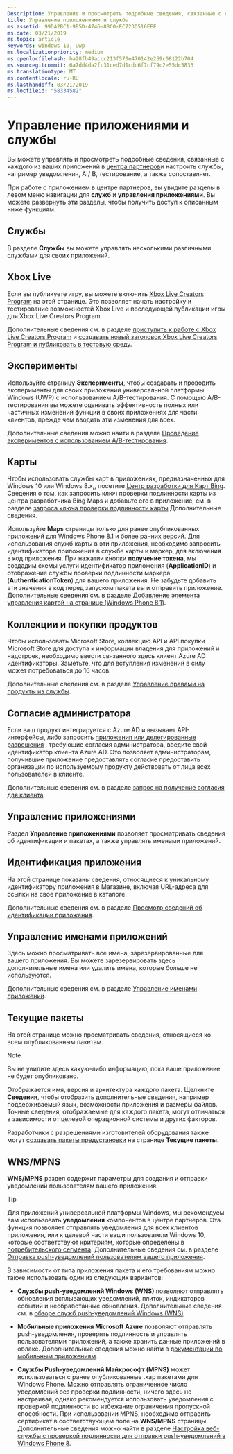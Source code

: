 ```yaml
---
Description: Управление и просмотреть подробные сведения, связанные с каждого из ваших приложений в центре партнеров, а также указать службы, такие как A / B, тестирование и сопоставляет.
title: Управление приложениями и службы
ms.assetid: 99DA2BC1-9B5D-4746-8BC0-EC723D516EEF
ms.date: 03/21/2019
ms.topic: article
keywords: windows 10, uwp
ms.localizationpriority: medium
ms.openlocfilehash: ba28fb49accc213f570e470142e259c08122b704
ms.sourcegitcommit: 6a7dd4da2fc31ced7d1cdc6f7cf79c2e55dc5833
ms.translationtype: MT
ms.contentlocale: ru-RU
ms.lasthandoff: 03/21/2019
ms.locfileid: "58334582"
---
```

# <a name="app-management-and-services"></a>Управление приложениями и службы

Вы можете управлять и просмотреть подробные сведения, связанные с каждого из ваших приложений в [центра партнеров](https://partner.microsoft.com/dashboard/)и настроить службы, например уведомления, A / B, тестирование, а также сопоставляет.

При работе с приложением в центре партнеров, вы увидите разделы в левом меню навигации для **служб** и **управления приложениями**. Вы можете развернуть эти разделы, чтобы получить доступ к описанным ниже функциям.

## <a name="services"></a>Службы

В разделе **Службы** вы можете управлять несколькими различными службами для своих приложений.

## <a name="xbox-live"></a>Xbox Live

Если вы публикуете игру, вы можете включить [Xbox Live Creators Program](https://xbox.com/developers/creators-program) на этой странице. Это позволяет начать настройку и тестирование возможностей Xbox Live и последующей публикации игры для Xbox Live Creators Program.

Дополнительные сведения см. в разделе [приступить к работе с Xbox Live Creators Program](https://docs.microsoft.com/gaming/xbox-live/get-started-with-creators/get-started-with-xbox-live-creators) и [создавать новый заголовок Xbox Live Creators Program и публиковать в тестовую среду](https://docs.microsoft.com/gaming/xbox-live/get-started-with-creators/create-and-test-a-new-creators-title).

## <a name="experimentation"></a>Эксперименты

Используйте страницу **Эксперименты**, чтобы создавать и проводить эксперименты для своих приложений универсальной платформы Windows (UWP) с использованием A/B-тестирования. С помощью A/B-тестирования вы можете оценивать эффективность полных или частичных изменений функций в своих приложениях для части клиентов, прежде чем вводить эти изменения для всех.

Дополнительные сведения можно найти в разделе [Проведение экспериментов с использованием A/B-тестирования](../monetize/run-app-experiments-with-a-b-testing.md).

## <a name="maps"></a>Карты

Чтобы использовать службы карт в приложениях, предназначенных для Windows 10 или Windows 8.x,, посетите [Центр разработки для Карт Bing](https://go.microsoft.com/fwlink/p/?LinkId=614880). Сведения о том, как запросить ключ проверки подлинности карты из центра разработчика Bing Maps и добавьте его в приложение, см. в разделе [запроса ключа проверки подлинности карты](../maps-and-location/authentication-key.md) Дополнительные сведения. 

Используйте **Maps** страницы только для ранее опубликованных приложений для Windows Phone 8.1 и более ранних версий. Для использования служб карты в эти приложения, необходимо запросить идентификатора приложения в службе карты и маркер, для включения в код приложения. При нажатии кнопки **получение токена**, мы создадим схемы услуги идентификатор приложения (**ApplicationID**) и отображение службы проверки подлинности маркера (**AuthenticationToken**) для вашего приложения. Не забудьте добавить эти значения в код перед запуском пакета вы и отправить приложение. Дополнительные сведения см. в разделе [Добавление элемента управления картой на странице (Windows Phone 8.1)](https://go.microsoft.com/fwlink/p/?LinkId=614882).

## <a name="product-collections-and-purchases"></a>Коллекции и покупки продуктов

Чтобы использовать Microsoft Store, коллекцию API и API покупки Microsoft Store для доступа к информации владения для приложений и надстроек, необходимо ввести связанного здесь клиент Azure AD идентификаторы. Заметьте, что для вступления изменений в силу может потребоваться до 16 часов.

Дополнительные сведения см. в разделе [Управление правами на продукты из службы](../monetize/view-and-grant-products-from-a-service.md).

## <a name="administrator-consent"></a>Согласие администратора

Если ваш продукт интегрируется с Azure AD и вызывает API-интерфейсы, либо запросить [приложения или делегированные разрешения](https://developer.microsoft.com/graph/docs/concepts/permissions_reference) , требующие согласия администратора, введите свой идентификатор клиента Azure AD. Это позволяет администраторам, получившие приложение предоставлять согласие предоставить организации по используемому продукту действовать от лица всех пользователей в клиенте.

Дополнительные сведения см. в разделе [запрос на получение согласия для клиента](https://docs.microsoft.com/en-us/azure/active-directory/develop/active-directory-v2-scopes#requesting-consent-for-an-entire-tenant).

## <a name="app-management"></a>Управление приложениями

Раздел **Управление приложениями** позволяет просматривать сведения об идентификации и пакетах, а также управлять именами приложений.

## <a name="app-identity"></a>Идентификация приложения

На этой странице показаны сведения, относящиеся к уникальному идентификатору приложения в Магазине, включая URL-адреса для ссылки на свое приложение в каталоге.

Дополнительные сведения см. в разделе [Просмотр сведений об идентификации приложения](view-app-identity-details.md).

## <a name="manage-app-names"></a>Управление именами приложений

Здесь можно просматривать все имена, зарезервированные для вашего приложения. Вы можете зарезервировать здесь дополнительные имена или удалить имена, которые больше не используются.

Дополнительные сведения см. в разделе [Управление именами приложений](manage-app-names.md).

## <a name="current-packages"></a>Текущие пакеты

На этой странице можно просматривать сведения, относящиеся ко всем опубликованным пакетам.

> [!NOTE]
> Вы не увидите здесь какую-либо информацию, пока ваше приложение не будет опубликовано.

Отображается имя, версия и архитектура каждого пакета. Щелкните **Сведения**, чтобы отобразить дополнительные сведения, например поддерживаемый язык, возможности приложения и размеры файлов. Точные сведения, отображаемые для каждого пакета, могут отличаться в зависимости от целевой операционной системы и других факторов. 

Разработчики с разрешениями изготовителей оборудования также могут [создавать пакеты предустановки](generate-preinstall-packages-for-oems.md) на странице **Текущие пакеты**.

## <a name="wnsmpns"></a>WNS/MPNS

**WNS/MPNS** раздел содержит параметры для создания и отправки уведомлений пользователям вашего приложения. 

> [!TIP]
> Для приложений универсальной платформы Windows, мы рекомендуем вам использовать **уведомления** компонентов в центре партнеров. Эта функция позволяет отправлять уведомления для всех клиентов приложения, или к целевой части ваши пользователи Windows 10, которые соответствуют критериям, которые определены в [потребительского сегмента](create-customer-segments.md). Дополнительные сведения см. в разделе [Отправка push-уведомлений пользователям вашего приложения](send-push-notifications-to-your-apps-customers.md).

В зависимости от типа приложения пакета и его требованиям можно также использовать один из следующих вариантов: 

-   **Службы push-уведомлений Windows (WNS)** позволяют отправлять обновления всплывающих уведомлений, плиток, индикаторов событий и необработанные обновления. Дополнительные сведения см. в [обзоре служб push-уведомлений Windows (WNS)](../design/shell/tiles-and-notifications/windows-push-notification-services--wns--overview.md).

-   **Мобильные приложения Microsoft Azure** позволяют отправлять push-уведомления, проверять подлинность и управлять пользователями приложений, а также хранить данные приложений в облаке. Дополнительные сведения можно найти в [документации по мобильным приложениям](https://go.microsoft.com/fwlink/p/?LinkId=221116).

-   **Службы Push-уведомлений Майкрософт (MPNS)** может использоваться с ранее опубликованные .xap пакетами для Windows Phone. Можно отправлять ограниченное число уведомлений без проверки подлинности, ничего здесь не настраивая, однако рекомендуется использовать уведомления с проверкой подлинности во избежание ограничения пропускной способности. При использовании MPNS, необходимо отправить сертификат в соответствующем поле на **WNS/MPNS** страницы. Дополнительные сведения можно найти в разделе [Настройка веб-службы с проверкой подлинности для отправки push-уведомлений в Windows Phone 8](https://go.microsoft.com/fwlink/p/?LinkId=528736).
 

 
